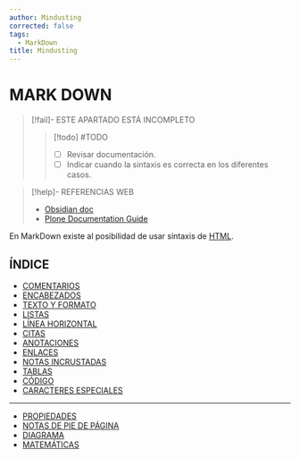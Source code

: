 ```yaml
---
author: Mindusting
corrected: false
tags:
  - MarkDown
title: Mindusting
---
```


# MARK DOWN

> [!fail]- ESTE APARTADO ESTÁ INCOMPLETO
> > [!todo] #TODO
> > - [ ] Revisar documentación.
> > - [ ] Indicar cuando la sintaxis es correcta en los diferentes casos.

> [!help]- REFERENCIAS WEB
> - [Obsidian doc](https://help.obsidian.md/Editing+and+formatting/Basic+formatting+syntax)
> - [Plone Documentation Guide](https://docs-guide.plone.org/introduction.html)

En MarkDown existe al posibilidad de usar sintaxis de [HTML](../html/html.md).

## ÍNDICE

- [COMENTARIOS](md_comment.md)
- [ENCABEZADOS](md_header.md)
- [TEXTO Y FORMATO](md_text_format.md)
- [LISTAS](md_list.md)
- [LÍNEA HORIZONTAL](md_horizontal_line.md)
- [CITAS](md_quotes.md)
- [ANOTACIONES](md_callout.md)
- [ENLACES](md_link.md)
- [NOTAS INCRUSTADAS](md_iframe.md)
- [TABLAS](md_table.md)
- [CÓDIGO](md_code.md)
- [CARACTERES ESPECIALES](md_special_characters.md)

---

- [PROPIEDADES](md_properties.md)
- [NOTAS DE PIE DE PÁGINA](md_footnote.md)
- [DIAGRAMA](md_diagram.md)
- [MATEMÁTICAS](md_math.md)
